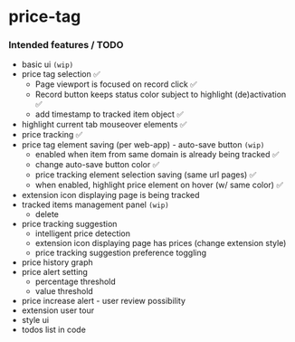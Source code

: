 # price-tag

### Intended features / TODO

 * basic ui `(wip)`
 * price tag selection ✅
    * Page viewport is focused on record click ✅
    * Record button keeps status color subject to highlight (de)activation ✅
    * add timestamp to tracked item object ✅
 * highlight current tab mouseover elements ✅
 * price tracking ✅
 * price tag element saving (per web-app) - auto-save button `(wip)`
    * enabled when item from same domain is already being tracked ✅
    * change auto-save button color ✅
    * price tracking element selection saving (same url pages) ✅
    * when enabled, highlight price element on hover (w/ same color) ✅
 * extension icon displaying page is being tracked
 * tracked items management panel `(wip)`
    * delete
 * price tracking suggestion
    * intelligent price detection
    * extension icon displaying page has prices (change extension style)
    * price tracking suggestion preference toggling
 * price history graph
 * price alert setting
    * percentage threshold
    * value threshold
 * price increase alert - user review possibility
 * extension user tour
 * style ui
 * todos list in code
